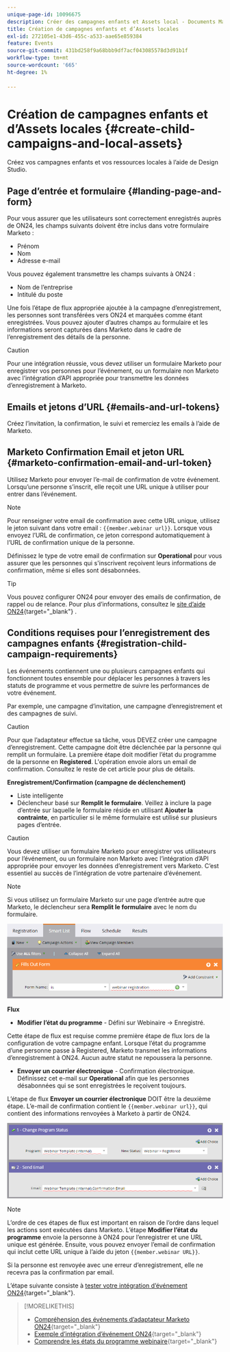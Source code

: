 ```yaml
---
unique-page-id: 10096675
description: Créer des campagnes enfants et Assets local - Documents Marketo - Documentation du produit
title: Création de campagnes enfants et d’Assets locales
exl-id: 272105e1-43d6-455c-a533-aae65e859384
feature: Events
source-git-commit: 431bd258f9a68bbb9df7acf043085578d3d91b1f
workflow-type: tm+mt
source-wordcount: '665'
ht-degree: 1%

---
```


# Création de campagnes enfants et d’Assets locales {#create-child-campaigns-and-local-assets}

Créez vos campagnes enfants et vos ressources locales à l’aide de Design Studio.

## Page d’entrée et formulaire {#landing-page-and-form}

Pour vous assurer que les utilisateurs sont correctement enregistrés auprès de ON24, les champs suivants doivent être inclus dans votre formulaire Marketo :

* Prénom
* Nom
* Adresse e-mail

Vous pouvez également transmettre les champs suivants à ON24 :

* Nom de l’entreprise
* Intitulé du poste

Une fois l’étape de flux appropriée ajoutée à la campagne d’enregistrement, les personnes sont transférées vers ON24 et marquées comme étant enregistrées. Vous pouvez ajouter d’autres champs au formulaire et les informations seront capturées dans Marketo dans le cadre de l’enregistrement des détails de la personne.

>[!CAUTION]
>
>Pour une intégration réussie, vous devez utiliser un formulaire Marketo pour enregistrer vos personnes pour l’événement, ou un formulaire non Marketo avec l’intégration d’API appropriée pour transmettre les données d’enregistrement à Marketo.

## Emails et jetons d’URL {#emails-and-url-tokens}

Créez l’invitation, la confirmation, le suivi et remerciez les emails à l’aide de Marketo.

## Marketo Confirmation Email et jeton URL {#marketo-confirmation-email-and-url-token}

Utilisez Marketo pour envoyer l’e-mail de confirmation de votre événement. Lorsqu’une personne s’inscrit, elle reçoit une URL unique à utiliser pour entrer dans l’événement.

>[!NOTE]
>
>Pour renseigner votre email de confirmation avec cette URL unique, utilisez le jeton suivant dans votre email : `{{member.webinar url}}`. Lorsque vous envoyez l’URL de confirmation, ce jeton correspond automatiquement à l’URL de confirmation unique de la personne.
>
>Définissez le type de votre email de confirmation sur **Operational** pour vous assurer que les personnes qui s&#39;inscrivent reçoivent leurs informations de confirmation, même si elles sont désabonnées.

>[!TIP]
>
>Vous pouvez configurer ON24 pour envoyer des emails de confirmation, de rappel ou de relance. Pour plus d’informations, consultez le [site d’aide ON24](https://www.on24.com/live-webcast-elite/){target="_blank"} .

## Conditions requises pour l’enregistrement des campagnes enfants {#registration-child-campaign-requirements}

Les événements contiennent une ou plusieurs campagnes enfants qui fonctionnent toutes ensemble pour déplacer les personnes à travers les statuts de programme et vous permettre de suivre les performances de votre événement.

Par exemple, une campagne d’invitation, une campagne d’enregistrement et des campagnes de suivi.

>[!CAUTION]
>
>Pour que l’adaptateur effectue sa tâche, vous DEVEZ créer une campagne d’enregistrement. Cette campagne doit être déclenchée par la personne qui remplit un formulaire. La première étape doit modifier l’état du programme de la personne en **Registered**. L&#39;opération envoie alors un email de confirmation. Consultez le reste de cet article pour plus de détails.

**Enregistrement/Confirmation (campagne de déclenchement)**

* Liste intelligente
* Déclencheur basé sur **Remplit le formulaire**. Veillez à inclure la page d’entrée sur laquelle le formulaire réside en utilisant **Ajouter la contrainte**, en particulier si le même formulaire est utilisé sur plusieurs pages d’entrée.

>[!CAUTION]
>
>Vous devez utiliser un formulaire Marketo pour enregistrer vos utilisateurs pour l’événement, ou un formulaire non Marketo avec l’intégration d’API appropriée pour envoyer les données d’enregistrement vers Marketo. C’est essentiel au succès de l’intégration de votre partenaire d’événement.

>[!NOTE]
>
>Si vous utilisez un formulaire Marketo sur une page d’entrée autre que Marketo, le déclencheur sera **Remplit le formulaire** avec le nom du formulaire.

![](assets/image2015-12-22-15-3a20-3a51.png)

**Flux**

* **Modifier l’état du programme** - Défini sur Webinaire -> Enregistré.

Cette étape de flux est requise comme première étape de flux lors de la configuration de votre campagne enfant. Lorsque l’état du programme d’une personne passe à Registered, Marketo transmet les informations d’enregistrement à ON24. Aucun autre statut ne repoussera la personne.

* **Envoyer un courrier électronique** - Confirmation électronique. Définissez cet e-mail sur **Operational** afin que les personnes désabonnées qui se sont enregistrées le reçoivent toujours.

L’étape de flux **Envoyer un courrier électronique** DOIT être la deuxième étape. L’e-mail de confirmation contient le `{{member.webinar url}}`, qui contient des informations renvoyées à Marketo à partir de ON24.

![](assets/image2015-12-22-15-3a29-3a50.png)

>[!NOTE]
>
>L’ordre de ces étapes de flux est important en raison de l’ordre dans lequel les actions sont exécutées dans Marketo. L’étape **Modifier l’état du programme** envoie la personne à ON24 pour l’enregistrer et une URL unique est générée. Ensuite, vous pouvez envoyer l’email de confirmation qui inclut cette URL unique à l’aide du jeton `{{member.webinar URL}}`.
>
>Si la personne est renvoyée avec une erreur d’enregistrement, elle ne recevra pas la confirmation par email.

L’étape suivante consiste à [tester votre intégration d’événement ON24](/help/marketo/product-docs/demand-generation/events/create-an-event/create-an-event-with-the-marketo-on24-adapter/test-your-on24-event-integration.md){target="_blank"}.

>[!MORELIKETHIS]
>
>* [Compréhension des événements d’adaptateur Marketo ON24](/help/marketo/product-docs/demand-generation/events/create-an-event/create-an-event-with-the-marketo-on24-adapter/understanding-marketo-on24-adapter-events.md){target="_blank"}
>* [Exemple d’intégration d’événement ON24](/help/marketo/product-docs/demand-generation/events/create-an-event/create-an-event-with-the-marketo-on24-adapter/example-on24-event-integration.md){target="_blank"}
>* [Comprendre les états du programme webinaire](/help/marketo/product-docs/demand-generation/events/create-an-event/create-an-event-with-the-marketo-on24-adapter/understanding-webinar-program-statuses.md){target="_blank"}
